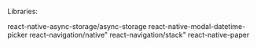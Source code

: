 Libraries:

react-native-async-storage/async-storage
react-native-modal-datetime-picker
react-navigation/native"
react-navigation/stack"
react-native-paper
